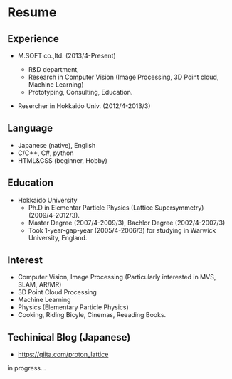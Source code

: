 # Resume

## Experience

- M.SOFT co.,ltd. (2013/4-Present)
   - R&D department, 
   - Research in Computer Vision (Image Processing, 3D Point cloud, Machine Learning)
   - Prototyping, Consulting, Education.
   
- Resercher in Hokkaido  Univ. (2012/4-2013/3)

## Language
- Japanese (native), English
- C/C++, C#, python
- HTML&CSS (beginner, Hobby)

## Education
- Hokkaido University 
   - Ph.D in Elementar Particle Physics (Lattice Supersymmetry) (2009/4-2012/3).
   - Master Degree (2007/4-2009/3), Bachlor Degree (2002/4-2007/3)
   - Took 1-year-gap-year (2005/4-2006/3) for studying in Warwick University, England.
  
## Interest
- Computer Vision, Image Processing (Particularly interested in MVS, SLAM, AR/MR)
- 3D Point Cloud Processing
- Machine Learning
- Physics (Elementary Particle Physics)
- Cooking, Riding Bicyle, Cinemas, Reeading Books.

## Techinical Blog (Japanese)
- https://qiita.com/proton_lattice



in progress...
